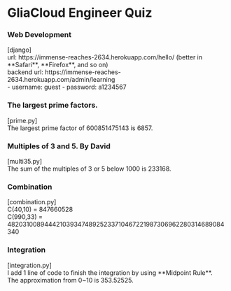 # GliaCloud Engineer Quiz

<h3>Web Development </h3>
[django]<br>
  url: https://immense-reaches-2634.herokuapp.com/hello/   (better in **Safari**, **Firefox**, and so on)<br> 
  backend url: https://immense-reaches-2634.herokuapp.com/admin/learning <br>
  - username: guest
  - password: a1234567<br>

<h3>The largest prime factors.</h3> 
[prime.py]<br>
  The largest prime factor of 600851475143 is 6857. <br>

<h3>Multiples of 3 and 5. By David </h3> 
[multi35.py]<br>
  The sum of the multiples of 3 or 5 below 1000 is 233168. <br>

<h3>Combination </h3> 
[combination.py]<br>
  C(40,10) = 847660528 <br>
  C(990,33) = 48203100894442103934748925233710467221987306962280314689084340<br>
  
<h3>Integration </h3> 
[integration.py]<br>
  I add 1 line of code to finish the integration by using **Midpoint Rule**. <br>
  The approximation from 0~10 is 353.52525. <br>
